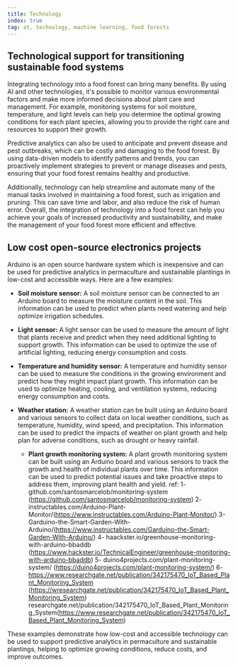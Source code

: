 ```yaml
---
title: Technology
index: true
tag: at, technology, machine learning, food forests
---
```



## Technological support for transitioning sustainable food systems


Integrating technology into a food forest can bring many benefits. By using AI and other technologies, it's possible to monitor various environmental factors and make more informed decisions about plant care and management. For example, monitoring systems for soil moisture, temperature, and light levels can help you determine the optimal growing conditions for each plant species, allowing you to provide the right care and resources to support their growth.

Predictive analytics can also be used to anticipate and prevent disease and pest outbreaks, which can be costly and damaging to the food forest. By using data-driven models to identify patterns and trends, you can proactively implement strategies to prevent or manage diseases and pests, ensuring that your food forest remains healthy and productive.

Additionally, technology can help streamline and automate many of the manual tasks involved in maintaining a food forest, such as irrigation and pruning. This can save time and labor, and also reduce the risk of human error. Overall, the integration of technology into a food forest can help you achieve your goals of increased productivity and sustainability, and make the management of your food forest more efficient and effective.


## Low cost open-source electronics projects

Arduino is an open source hardware system which is inexpensive and can be used for predictive analytics in permaculture and sustainable plantings in low-cost and accessible ways. Here are a few examples:

* <b>Soil moisture sensor:</b> A soil moisture sensor can be connected to an Arduino board to measure the moisture content in the soil. This information can be used to predict when plants need watering and help optimize irrigation schedules.

* <b>Light sensor:</b> A light sensor can be used to measure the amount of light that plants receive and predict when they need additional lighting to support growth. This information can be used to optimize the use of artificial lighting, reducing energy consumption and costs.

* <b>Temperature and humidity sensor:</b> A temperature and humidity sensor can be used to measure the conditions in the growing environment and predict how they might impact plant growth. This information can be used to optimize heating, cooling, and ventilation systems, reducing energy consumption and costs.

* <b>Weather station:</b> A weather station can be built using an Arduino board and various sensors to collect data on local weather conditions, such as temperature, humidity, wind speed, and precipitation. This information can be used to predict the impacts of weather on plant growth and help plan for adverse conditions, such as drought or heavy rainfall.

  * <b>Plant growth monitoring system:</b> A plant growth monitoring system can be built using an Arduino board and various sensors to track the growth and health of individual plants over time. This information can be used to predict potential issues and take proactive steps to address them, improving plant health and yield. ref: 1- github.com/santosmarcelob/monitoring-system (https://github.com/santosmarcelob/monitoring-system) 2- instructables.com/Arduino-Plant-Monitor/(https://www.instructables.com/Arduino-Plant-Monitor/) 3- Garduino-the-Smart-Garden-With-Arduino/(https://www.instructables.com/Garduino-the-Smart-Garden-With-Arduino/) 4- haackster.io/greenhouse-monitoring-with-arduino-bbaddb (https://www.hackster.io/TechnicalEngineer/greenhouse-monitoring-with-arduino-bbaddb) 5- duino4projects.com/plant-monitoring-system/ (https://duino4projects.com/plant-monitoring-system/) 6- https://www.researchgate.net/publication/342175470_IoT_Based_Plant_Monitoring_System (https://wresearchgate.net/publication/342175470_IoT_Based_Plant_Monitoring_System) researchgate.net/publication/342175470_IoT_Based_Plant_Monitoring_System(https://www.researchgate.net/publication/342175470_IoT_Based_Plant_Monitoring_System)
  



These examples demonstrate how low-cost and accessible technology can be used to support predictive analytics in permaculture and sustainable plantings, helping to optimize growing conditions, reduce costs, and improve outcomes.
